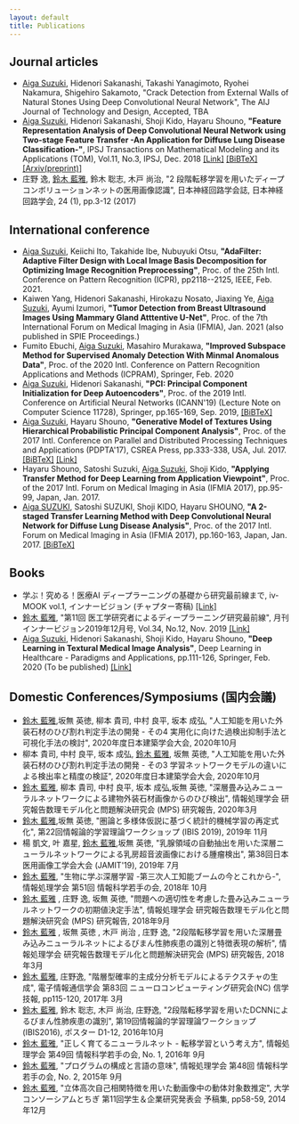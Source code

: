 ```yaml
---
layout: default
title: Publications
---
```


## Journal articles

- <u>Aiga Suzuki</u>, Hidenori Sakanashi, Takashi Yanagimoto, Ryohei Nakamura, Shigehiro Sakamoto, "Crack Detection from External Walls of Natural Stones Using Deep Convolutional Neural Network", The AIJ Journal of Technology and Design, Accepted, TBA
- <u>Aiga Suzuki</u>, Hidenori Sakanashi, Shoji Kido, Hayaru Shouno, **"Feature Representation Analysis of Deep Convolutional Neural Network using Two-stage Feature Transfer -An Application for Diffuse Lung Disease Classification-"**, IPSJ Transactions on Mathematical Modeling and its Applications (TOM), Vol.11, No.3, IPSJ, Dec. 2018 [[Link]](https://ipsj.ixsq.nii.ac.jp/ej/?action=pages_view_main&active_action=repository_view_main_item_detail&item_id=192960&item_no=1&page_id=13&block_id=8) [[BiBTeX]](bib/suzuki2018feature.txt) [[Arxiv(preprint)]](https://arxiv.org/abs/1810.06282)
- 庄野 逸, <u>鈴木 藍雅</u>, 鈴木 聡志, 木戸 尚治, "2 段階転移学習を用いたディープコンボリューションネットの医用画像認識", 日本神経回路学会誌, 日本神経回路学会, 24 (1), pp.3-12 (2017)

## International conference

- <u>Aiga Suzuki</u>, Keiichi Ito, Takahide Ibe, Nubuyuki Otsu, **"AdaFilter: Adaptive Filter Design with Local Image Basis Decomposition for Optimizing Image Recognition Preprocessing"**, Proc. of the 25th Intl. Conference on Pattern Recognition (ICPR), pp2118--2125, IEEE, Feb. 2021.
- Kaiwen Yang, Hidenori Sakanashi, Hirokazu Nosato, Jiaxing Ye, <u>Aiga Suzuki</u>, Ayumi Izumori, **"Tumor Detection from Breast Ultrasound Images Using Mammary Gland Atttentive U-Net"**, Proc. of the 7th International Forum on Medical Imaging in Asia (IFMIA), Jan. 2021 (also published in SPIE Proceedings.)
- Fumito Ebuchi, <u>Aiga Suzuki</u>, Masahiro Murakawa, **"Improved Subspace Method for Supervised Anomaly Detection With Minmal Anomalous Data"**, Proc. of the 2020 Intl. Conference on Pattern Recognition Applications and Methods (ICPRAM), Springer, Feb. 2020
- <u>Aiga Suzuki</u>, Hidenori Sakanashi, **"PCI: Principal Component Initialization for Deep Autoencoders"**, Proc. of the 2019 Intl. Conference on Artificial Neural Networks (ICANN'19) (Lecture Note on Computer Science 11728), Springer, pp.165-169, Sep. 2019, [[BiBTeX]](bib/suzuki2019pci.txt)
- <u>Aiga Suzuki</u>, Hayaru Shouno, **"Generative Model of Textures Using Hierarchical Probabilistic Principal Component Analysis"**, Proc. of the 2017 Intl. Conference on Parallel and Distributed Processing Techniques and Applications (PDPTA'17), CSREA Press, pp.333-338, USA, Jul. 2017. [[BiBTeX]](bib/suzuki2017generative.txt) [[Link]](https://csce.ucmss.com/cr/books/2017/LFS/CSREA2017/PDP2062.pdf)
- Hayaru Shouno, Satoshi Suzuki, <u>Aiga Suzuki</u>, Shoji Kido, **"Applying Transfer Method for Deep Learning from Application Viewpoint"**, Proc. of the 2017 Intl. Forum on Medical Imaging in Asia (IFMIA 2017), pp.95-99, Japan, Jan. 2017.
- <u>Aiga SUZUKI</u>, Satoshi SUZUKI, Shoji KIDO, Hayaru SHOUNO, **"A 2-staged Transfer Learning Method with Deep Convolutional Neural Network for Diffuse Lung Disease Analysis"**, Proc. of the 2017 Intl. Forum on Medical Imaging in Asia (IFMIA 2017), pp.160-163, Japan, Jan. 2017. [[BiBTeX]](bib/suzuki2017twostaged.txt)

## Books
- 学ぶ！究める！医療AI ディープラーニングの基礎から研究最前線まで, iv-MOOK vol.1, インナービジョン (チャプター寄稿) [[Link]](https://www.innervision.co.jp/publication/book/list/20200421aimook)
- <u>鈴木 藍雅</u>, "第11回 医工学研究者によるディープラーニング研究最前線", 月刊インナービジョン2019年12月号, Vol.34, No.12, Nov. 2019 [[Link]](https://www.innervision.co.jp/publication/innervision2019/innervision201912)
- <u>Aiga Suzuki</u>, Hidenori Sakanashi, Shoji Kido, Hayaru Shouno, **"Deep Learning in Textural Medical Image Analysis"**, Deep Learning in Healthcare - Paradigms and Applications, pp.111-126, Springer, Feb. 2020 (To be published) [[Link]](https://www.springer.com/gp/book/9783030326050)

## Domestic Conferences/Symposiums (国内会議)

- <u>鈴木 藍雅</u>,坂無 英徳, 柳本 貴司, 中村 良平, 坂本 成弘, "人工知能を用いた外装石材のひび割れ判定手法の開発 - その4 実用化に向けた過検出抑制手法と可視化手法の検討", 2020年度日本建築学会大会, 2020年10月
- 柳本 貴司, 中村 良平, 坂本 成弘, <u>鈴木 藍雅</u>, 坂無 英徳, "人工知能を用いた外装石材のひび割れ判定手法の開発 - その3 学習ネットワークモデルの違いによる検出率と精度の検証", 2020年度日本建築学会大会, 2020年10月
- <u>鈴木 藍雅</u>, 柳本 貴司, 中村 良平, 坂本 成弘,坂無 英徳, "深層畳み込みニューラルネットワークによる建物外装石材画像からのひび検出", 情報処理学会 研究報告数理モデル化と問題解決研究会 (MPS) 研究報告, 2020年3月
- <u>鈴木 藍雅</u>,坂無 英徳, "圏論と多様体仮説に基づく統計的機械学習の再定式化", 第22回情報論的学習理論ワークショップ (IBIS 2019), 2019年 11月
- 楊 凱文, 叶 嘉星, <u>鈴木 藍雅</u>,坂無 英徳, "乳腺領域の自動抽出を用いた深層ニューラルネットワークによる乳房超音波画像における腫瘤検出", 第38回日本医用画像工学会大会 (JAMIT'19), 2019年 7月
- <u>鈴木 藍雅</u>, "生物に学ぶ深層学習 -第三次人工知能ブームの今とこれから-", 情報処理学会 第51回 情報科学若手の会, 2018年 10月
- <u>鈴木 藍雅</u> , 庄野 逸, 坂無 英徳, "問題への適切性を考慮した畳み込みニューラルネットワークの初期値決定手法", 情報処理学会 研究報告数理モデル化と問題解決研究会 (MPS) 研究報告, 2018年9月
- <u>鈴木 藍雅</u> , 坂無 英徳 , 木戸 尚治 , 庄野 逸, "2段階転移学習を用いた深層畳み込みニューラルネットによるびまん性肺疾患の識別と特徴表現の解析", 情報処理学会 研究報告数理モデル化と問題解決研究会 (MPS) 研究報告, 2018年3月
- <u>鈴木 藍雅</u>, 庄野逸, "階層型確率的主成分分析モデルによるテクスチャの生成", 電子情報通信学会 第83回 ニューロコンピューティング研究会(NC) 信学技報, pp115-120, 2017年 3月
- <u>鈴木 藍雅</u>, 鈴木 聡志, 木戸 尚治, 庄野逸, "2段階転移学習を用いたDCNNによるびまん性肺疾患の識別", 第19回情報論的学習理論ワークショップ(IBIS2016), ポスター D1-12, 2016年10月
- <u>鈴木 藍雅</u>, "正しく育てるニューラルネット - 転移学習という考え方", 情報処理学会 第49回 情報科学若手の会, No. 1, 2016年 9月
- <u>鈴木 藍雅</u>, "プログラムの構成と言語の意味", 情報処理学会 第48回 情報科学若手の会, No. 2, 2015年 9月
- <u>鈴木 藍雅</u>, "立体高次自己相関特徴を用いた動画像中の動体対象数推定", 大学コンソーシアムとちぎ 第11回学生＆企業研究発表会 予稿集, pp58-59, 2014年12月
